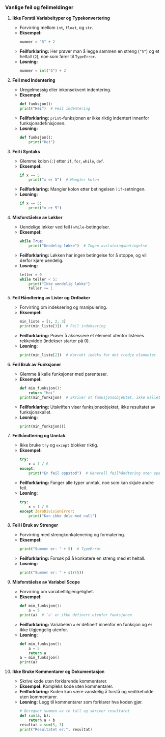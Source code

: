 ### Vanlige feil og feilmeldinger

1. **Ikke Forstå Variabeltyper og Typekonvertering**
   - Forvirring mellom `int`, `float`, og `str`.
   - **Eksempel:**
     ```python
     nummer = "5" + 2
     ```
   - **Feilforklaring:** Her prøver man å legge sammen en streng (`"5"`) og et heltall (`2`), noe som fører til `TypeError`.
   - **Løsning:**
     ```python
     nummer = int("5") + 2
     ```

2. **Feil med Indentering**
   - Uregelmessig eller inkonsekvent indentering.
   - **Eksempel:**
     ```python
     def funksjon():
     print("Hei")  # Feil indentering
     ```
   - **Feilforklaring:** `print`-funksjonen er ikke riktig indentert innenfor funksjonsdefinisjonen.
   - **Løsning:**
     ```python
     def funksjon():
         print("Hei")
     ```

3. **Feil i Syntaks**
   - Glemme kolon (`:`) etter `if`, `for`, `while`, `def`.
   - **Eksempel:**
     ```python
     if x == 5
         print("x er 5")  # Mangler kolon
     ```
   - **Feilforklaring:** Mangler kolon etter betingelsen i `if`-setningen.
   - **Løsning:**
     ```python
     if x == 5:
         print("x er 5")
     ```

4. **Misforståelse av Løkker**
   - Uendelige løkker ved feil i `while`-betingelser.
   - **Eksempel:**
     ```python
     while True:
         print("Uendelig løkke")  # Ingen avslutningsbetingelse
     ```
   - **Feilforklaring:** Løkken har ingen betingelse for å stoppe, og vil derfor kjøre uendelig.
   - **Løsning:**
     ```python
     teller = 0
     while teller < 5:
         print("Ikke uendelig løkke")
         teller += 1
     ```

5. **Feil Håndtering av Lister og Ordbøker**
   - Forvirring om indeksering og manipulering.
   - **Eksempel:**
     ```python
     min_liste = [1, 2, 3]
     print(min_liste[3])  # Feil indeksering
     ```
   - **Feilforklaring:** Prøver å aksessere et element utenfor listenes rekkevidde (indekser starter på 0).
   - **Løsning:**
     ```python
     print(min_liste[2])  # Korrekt indeks for det tredje elementet
     ```

6. **Feil Bruk av Funksjoner**
   - Glemme å kalle funksjoner med parenteser.
   - **Eksempel:**
     ```python
     def min_funksjon():
         return "Hei"
     print(min_funksjon)  # Skriver ut funksjonsobjektet, ikke kallet
     ```
   - **Feilforklaring:** Utskriften viser funksjonsobjektet, ikke resultatet av funksjonskallet.
   - **Løsning:**
     ```python
     print(min_funksjon())
     ```

7. **Feilhåndtering og Unntak**
   - Ikke bruke `try` og `except` blokker riktig.
   - **Eksempel:**
     ```python
     try:
         x = 1 / 0
     except:
         print("En feil oppstod")  # Generell feilhåndtering uten spesifikk feiltype
     ```
   - **Feilforklaring:** Fanger alle typer unntak, noe som kan skjule andre feil.
   - **Løsning:**
     ```python
     try:
         x = 1 / 0
     except ZeroDivisionError:
         print("Kan ikke dele med null")
     ```

8. **Feil i Bruk av Strenger**
   - Forvirring med strengkonkatenering og formatering.
   - **Eksempel:**
     ```python
     print("Summen er: " + 5)  # TypeError
     ```
   - **Feilforklaring:** Forsøk på å konkatere en streng med et heltall.
   - **Løsning:**
     ```python
     print("Summen er: " + str(5))
     ```

9. **Misforståelse av Variabel Scope**
   - Forvirring om variabeltilgjengelighet.
   - **Eksempel:**
     ```python
     def min_funksjon():
         a = 5
     print(a)  # `a` er ikke definert utenfor funksjonen
     ```
   - **Feilforklaring:** Variabelen `a` er definert innenfor en funksjon og er ikke tilgjengelig utenfor.
   - **Løsning:**
     ```python
     def min_funksjon():
         a = 5
         return a
     a = min_funksjon()
     print(a)
     ```

10. **Ikke Bruke Kommentarer og Dokumentasjon**
    - Skrive kode uten forklarende kommentarer.
    - **Eksempel:** Kompleks kode uten kommentarer.
    - **Feilforklaring:** Koden kan være vanskelig å forstå og vedlikeholde uten kommentarer.
    - **Løsning:** Legg til kommentarer som forklarer hva koden gjør.
      ```python
      # Beregner summen av to tall og skriver resultatet
      def sum(a, b):
          return a + b
      resultat = sum(5, 3)
      print("Resultatet er:", resultat)
      ```